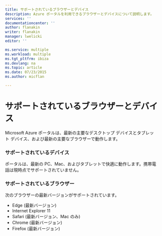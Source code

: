 ```yaml
---
title: サポートされているブラウザーとデバイス
description: Azure ポータルを利用できるブラウザーとデバイスについて説明します。
services: ''
documentationcenter: ''
author: flanakin
writer: flanakin
manager: lwelicki
editor: ''

ms.service: multiple
ms.workload: multiple
ms.tgt_pltfrm: ibiza
ms.devlang: na
ms.topic: article
ms.date: 07/23/2015
ms.author: micflan

---
```

# サポートされているブラウザーとデバイス
Microsoft Azure ポータルは、最新の主要なデスクトップ デバイスとタブレット デバイス、および最新の主要なブラウザーで動作します。

### サポートされているデバイス
ポータルは、最新の PC、Mac、およびタブレットで快適に動作します。携帯電話は現時点でサポートされていません。

### サポートされているブラウザー
次のブラウザーの最新バージョンがサポートされています。

* Edge (最新バージョン)
* Internet Explorer 11
* Safari (最新バージョン、Mac のみ)
* Chrome (最新バージョン)
* Firefox (最新バージョン)

<!---HONumber=AcomDC_0420_2016-->